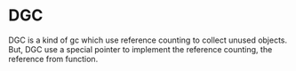 # DGC

DGC is a kind of gc which use reference counting to collect unused objects.
But, DGC use a special pointer to implement the reference counting, the reference from function.


